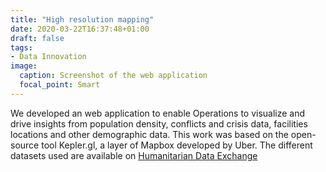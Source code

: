 ```yaml
---
title: "High resolution mapping"
date: 2020-03-22T16:37:48+01:00
draft: false
tags:
- Data Innovation
image:
  caption: Screenshot of the web application
  focal_point: Smart
---
```

We developed an web application to enable Operations to visualize and drive insights from population density, conflicts and crisis data, facilities locations and other demographic data.
This work was based on the open-source tool Kepler.gl, a layer of Mapbox developed by Uber.
The different datasets used are available on [Humanitarian Data Exchange](https://data.humdata.org/)
